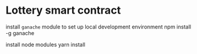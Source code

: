 
# Lottery smart contract

install `ganache` module to set up local development environment
npm install -g ganache

install node modules
yarn install